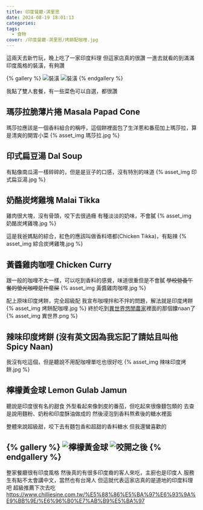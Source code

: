 ```yaml
---
title: 印度餐廳-淇里思
date: 2024-08-19 18:01:13
categories:
tags:
  - 食物
cover: /印度餐廳-淇里思/烤餅配咖哩.jpg
---
```

這兩天去新竹玩，晚上吃了一家印度料理
但這家店真的很讚
一進去就看的到滿滿印度風格的裝潢，有夠讚

{% gallery %}
![裝潢](裝潢.jpg)
![裝潢](裝潢2.jpg)
{% endgallery %}

我點了雙人套餐，有一些菜色可以自選，都很讚

## **瑪莎拉脆薄片捲** Masala Papad Cone

瑪莎拉應該是一個香料組合的稱呼，這個餅裡面包了生洋蔥和番茄加上瑪莎拉，算是清爽的開胃小菜
{% asset_img 瑪莎拉.jpg %}

## **印式扁豆湯** Dal Soup

有點像南瓜湯一樣碎碎的，但是是豆子的口感，沒有特別的味道
{% asset_img 印式扁豆湯.jpg %}

## **奶酪炭烤雞塊** Malai Tikka

雞肉很大塊，沒有骨頭，咬下去很過癮
有種淡淡的奶味，不會膩
{% asset_img 奶酪炭烤雞塊.jpg %}

這是我爸媽點的綜合，紅色的應該叫做香料塔都(Chicken Tikka)，有點辣
{% asset_img 綜合炭烤雞塊.jpg %}

## **黃醬雞肉咖哩** Chicken Curry

跟一般的咖哩不太一樣，可以吃到香料的感覺，味道很重但是不會膩
~~學校營養午餐的螢光咖哩是什麼屎~~
{% asset_img 黃醬雞肉咖哩.jpg %}

配上原味印度烤餅，完全超級配
我宣布咖哩拌和不拌的問題，解法就是印度烤餅
{% asset_img 烤餅配咖哩.jpg %}
終於吃到[異世界悠閒農家](https://youtu.be/haCx3hZWtO4?t=530)裡面的那個饢naan了
{% asset_img 異世界.png %}

## **辣味印度烤餅** (沒有英文因為我忘記了請姑且叫他Spicy Naan)

我沒有吃這個，但是聽說不用配咖哩單吃也很好吃
{% asset_img 辣味印度烤餅.jpg %}

## **檸檬黃金球** Lemon Gulab Jamun

聽說是印度很有名的甜食
外型看起來像剝皮的番茄，但吃起來很像麵包類的
去查是說用麵粉、奶粉和印度酥油做成的
然後浸泡到香料熬煮後的糖水裡面

整體來說超級甜，咬下去有麵包香和超甜的香料糖水
但我還蠻喜歡的

{% gallery %}
![檸檬黃金球](檸檬黃金球.jpg)
![咬開之後](咬開之後.jpg)
{% endgallery %}
---
整家餐廳很有印度風格
然後真的有很多印度裔的客人來吃，主廚也是印度人
服務生有點不太會講中文，當然也有台灣人
但這就代表這家店真的是道地的印度料理吧
超級推薦下次去吃
https://www.chilliesine.com.tw/%E5%88%86%E5%BA%97%E6%93%9A%E9%BB%9E/%E6%96%B0%E7%AB%B9%E5%BA%97
